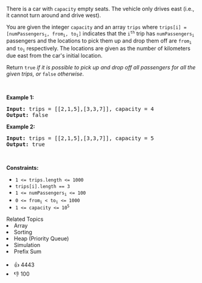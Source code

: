 <p>There is a car with <code>capacity</code> empty seats. The vehicle only drives east (i.e., it cannot turn around and drive west).</p>

<p>You are given the integer <code>capacity</code> and an array <code>trips</code> where <code>trips[i] = [numPassengers<sub>i</sub>, from<sub>i</sub>, to<sub>i</sub>]</code> indicates that the <code>i<sup>th</sup></code> trip has <code>numPassengers<sub>i</sub></code> passengers and the locations to pick them up and drop them off are <code>from<sub>i</sub></code> and <code>to<sub>i</sub></code> respectively. The locations are given as the number of kilometers due east from the car's initial location.</p>

<p>Return <code>true</code><em> if it is possible to pick up and drop off all passengers for all the given trips, or </em><code>false</code><em> otherwise</em>.</p>

<p>&nbsp;</p> 
<p><strong class="example">Example 1:</strong></p>

<pre>
<strong>Input:</strong> trips = [[2,1,5],[3,3,7]], capacity = 4
<strong>Output:</strong> false
</pre>

<p><strong class="example">Example 2:</strong></p>

<pre>
<strong>Input:</strong> trips = [[2,1,5],[3,3,7]], capacity = 5
<strong>Output:</strong> true
</pre>

<p>&nbsp;</p> 
<p><strong>Constraints:</strong></p>

<ul> 
 <li><code>1 &lt;= trips.length &lt;= 1000</code></li> 
 <li><code>trips[i].length == 3</code></li> 
 <li><code>1 &lt;= numPassengers<sub>i</sub> &lt;= 100</code></li> 
 <li><code>0 &lt;= from<sub>i</sub> &lt; to<sub>i</sub> &lt;= 1000</code></li> 
 <li><code>1 &lt;= capacity &lt;= 10<sup>5</sup></code></li> 
</ul>

<div><div>Related Topics</div><div><li>Array</li><li>Sorting</li><li>Heap (Priority Queue)</li><li>Simulation</li><li>Prefix Sum</li></div></div><br><div><li>👍 4443</li><li>👎 100</li></div>